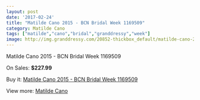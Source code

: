 ```yaml
---
layout: post
date: '2017-02-24'
title: "Matilde Cano 2015 - BCN Bridal Week 1169509"
category: Matilde Cano
tags: ["matilde","cano","bridal","granddressy","week"]
image: http://img.granddressy.com/20852-thickbox_default/matilde-cano-2015-bcn-bridal-week-1169509.jpg
---
```

Matilde Cano 2015 - BCN Bridal Week 1169509

On Sales: **$227.99**
<a href="https://www.granddressy.com/en/matilde-cano/19826-matilde-cano-2015-bcn-bridal-week-1169509.html"><amp-img layout="responsive" width="600" height="600" src="//img.granddressy.com/20852-thickbox_default/matilde-cano-2015-bcn-bridal-week-1169509.jpg" alt="Matilde Cano 2015 - BCN Bridal Week 1169509 0" /></a>

Buy it: [Matilde Cano 2015 - BCN Bridal Week 1169509](https://www.granddressy.com/en/matilde-cano/19826-matilde-cano-2015-bcn-bridal-week-1169509.html "Matilde Cano 2015 - BCN Bridal Week 1169509")

View more: [Matilde Cano](https://www.granddressy.com/en/68-matilde-cano "Matilde Cano")